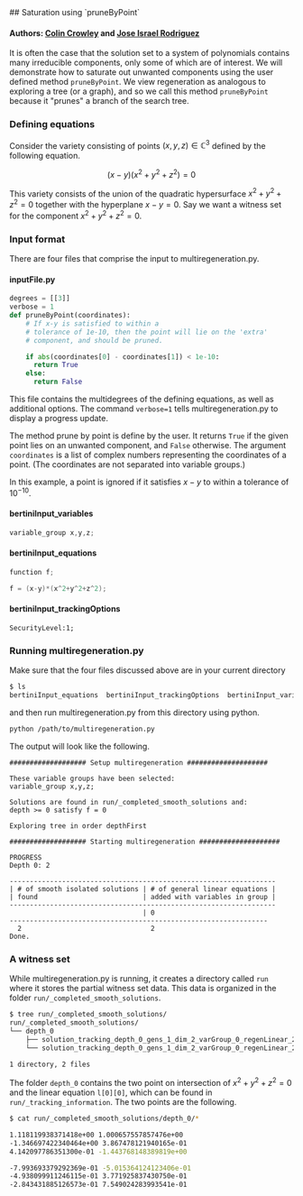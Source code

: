 <link rel="stylesheet" href="modest.css">
<style>
pre, code, pre code {
  max-height: 400px;
}
</style>
## Saturation using `pruneByPoint`

#### Authors: [Colin Crowley](https://sites.google.com/view/colincrowley/home) and [Jose Israel Rodriguez](https://www.math.wisc.edu/~jose/)

It is often the case that the solution set to a system of polynomials 
contains many irreducible components, only some of which are of 
interest. We will demonstrate how to saturate out unwanted components 
using the user defined method `pruneByPoint`. We view regeneration as 
analogous to exploring a tree (or a graph), and so we call this method 
`pruneByPoint` because it "prunes" a branch of the search tree.

### Defining equations

Consider the variety consisting of points $(x,y,z) \in \mathbb{C}^3$ 
defined by the following equation.

$$
(x-y)(x^2+y^2+z^2) = 0
$$

This variety consists of the union of the quadratic hypersurface $x^2 + 
y^2 + z^2 = 0$ together with the hyperplane $x - y = 0$. Say we want a 
witness set for the component $x^2 + y^2 + z^2 = 0$.


### Input format

There are four files that comprise the input to multiregeneration.py.

#### inputFile.py
```python
degrees = [[3]]
verbose = 1
def pruneByPoint(coordinates):
    # If x-y is satisfied to within a 
    # tolerance of 1e-10, then the point will lie on the 'extra' 
    # component, and should be pruned.

    if abs(coordinates[0] - coordinates[1]) < 1e-10:
      return True
    else:
      return False
```
This file contains the multidegrees of the defining equations, as well 
as additional options. The command `verbose=1` tells 
multiregeneration.py to display a progress update.

The method prune by point is define by the user. It returns `True` if 
the given point lies on an unwanted component, and `False` otherwise. The 
argument `coordinates` is a list of complex numbers representing the 
coordinates of a point. (The coordinates are not separated into variable 
groups.)

In this example, a point is ignored if it satisfies $x-y$ to within a 
tolerance of $10^{-10}$.

#### bertiniInput_variables
```c
variable_group x,y,z;
```
#### bertiniInput_equations
```c
function f;

f = (x-y)*(x^2+y^2+z^2);
```
#### bertiniInput_trackingOptions
```
SecurityLevel:1;
```

### Running multiregeneration.py

Make sure that the four files discussed above are in your current 
directory
```bash
$ ls
bertiniInput_equations  bertiniInput_trackingOptions  bertiniInput_variables  inputFile.py
```
and then run multiregeneration.py from this directory using python.
```bash
python /path/to/multiregeneration.py
```
The output will look like the following.
```
################### Setup multiregeneration ####################

These variable groups have been selected:
variable_group x,y,z;

Solutions are found in run/_completed_smooth_solutions and:
depth >= 0 satisfy f = 0

Exploring tree in order depthFirst

################### Starting multiregeneration ####################

PROGRESS
Depth 0: 2

------------------------------------------------------------------
| # of smooth isolated solutions | # of general linear equations |
| found                          | added with variables in group |
------------------------------------------------------------------
                                 | 0
----------------------------------------------------------------
  2                                2  
Done.
```

### A witness set
While multiregeneration.py is running, it creates a directory called 
`run` where it stores the partial witness set data. This data is 
organized in the folder `run/_completed_smooth_solutions`.
```bash
$ tree run/_completed_smooth_solutions/
run/_completed_smooth_solutions/
└── depth_0
    ├── solution_tracking_depth_0_gens_1_dim_2_varGroup_0_regenLinear_2_pointId_164244926985_420259138669
    └── solution_tracking_depth_0_gens_1_dim_2_varGroup_0_regenLinear_2_pointId_164244926985_467325455839

1 directory, 2 files
```

The folder `depth_0` contains the two point on intersection of 
$x^2+y^2+z^2 = 0$ and the 
linear equation `l[0][0]`, which can be found in 
`run/_tracking_information`.
The two points are the following.
```bash 
$ cat run/_completed_smooth_solutions/depth_0/*

1.118119938371418e+00 1.000657557857476e+00
-1.346697422340464e+00 3.867478121940165e-01
4.142097786351300e-01 -1.443768148389819e+00

-7.993693379292369e-01 -5.015364124123406e-01
-4.938099911246115e-01 3.771925837430750e-01
-2.843431885126573e-01 7.549024283993541e-01
```
